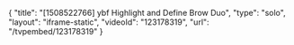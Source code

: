 {
    "title": "[1508522766] ybf Highlight and Define Brow Duo",
    "type": "solo",
    "layout": "iframe-static",
    "videoId": "123178319",
    "url": "\/tvpembed\/123178319"
}